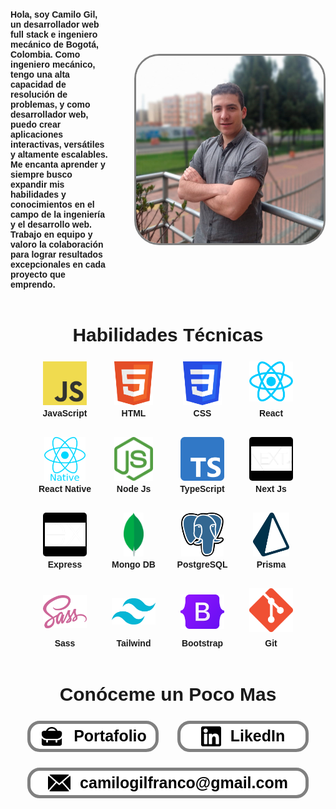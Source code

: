 <style>
  .main_container {
    display: flex;
    flex-direction: column;
    margin-top: 20px;
    font-family: sans-serif;
  }

  .first_section_container {
    display: flex;
    align-items: center;
    gap: 40px;
  }

  .main_text {
    font-weight: bold;
  }

  .main_photo {
    width: 300px;
    border-radius: 40px;
    border: 3px gray solid; 
  }

  .skills_container {
    display: flex;
    flex-direction: column;
    align-items: center;
  }

  .skills_title {
    font-size: 30px;
  }

  .skills_image_container {
    display: flex;
    gap: 15px;
    flex-wrap: wrap;
    justify-content: center;
  }

  .skill_container {
    display: flex;
    flex-direction: column;
    align-items: center;
    justify-content: space-between;
    width: 95px;
    padding-bottom: 15px;
  }

  .skill_image {
    max-width: 70px;
    max-height: 70px;
  }

  .skill_span{
    font-weight:
    bold;margin-top: 5px;
  }

  .next_express_container{
    height: 70px;
    display: flex;
    align-items: center;
    background-color: black;
    width: 70px;
    justify-content: center;
    border-radius: 5px;
  }

  .next_express_img{
    max-width: 65px;
    max-height: 70px;
  }

  .css_frames_cont {
    height: 75px;
    display: flex;
    align-items: center;
  }

  .know_me_container{
    display: flex;
    flex-direction: column;
    align-items: center;
  }

  .know_me_title {
    font-size: 30px;
  }

  .know_me_buttons {
    display: flex;
    gap: 30px;
    flex-wrap: wrap;
    justify-content: center;
  }

  .know_me_button {
    background-color: white;
    border: 5px solid gray;
    border-radius: 20px;
    display: flex;
    align-items: center;
    gap: 15px;
    text-decoration: none;
    color: black;
    transform: scale(1);
    transition: transform 0.2s;
    width: 200px;
    justify-content: center;
  }

  .icon_portfolio {
    height: 40px;
  }

  .span_button{
    font-weight: bolder;
    font-size: 25px;
  }

  .icon_linkedin {
    height: 32px;
  }

  .email_button {
    background-color: white;
    border: 5px solid gray;
    border-radius: 20px;
    display: flex;
    align-items: center;
    gap: 15px;
    padding: 5px;
    text-decoration: none;
    color: black;
    width: 430px;
    justify-content: center;
    margin: 25px 0;
  }

  .email_icon {
    height: 27px;
  }

  .email_span {
    font-weight: bolder;
    font-size: 25px;
  }
</style>

<div class="main_container">
    <div class="first_section_container">
      <p class="main_text">
        Hola, soy Camilo Gil, un desarrollador web full stack e ingeniero mecánico de Bogotá, Colombia. Como ingeniero
        mecánico,
        tengo una alta capacidad de resolución de problemas, y como desarrollador web, puedo crear aplicaciones
        interactivas,
        versátiles y altamente escalables. Me encanta aprender y siempre busco expandir mis habilidades y conocimientos
        en
        el
        campo de la ingeniería y el desarrollo web. Trabajo en equipo y valoro la colaboración para lograr resultados
        excepcionales en cada proyecto que emprendo.
      </p>
      <img src="./foto.png" alt="foto" class="main_photo">
    </div>
    <div class="skills_container">
      <h2 class="skills_title">Habilidades Técnicas</h2>
      <div class="skills_image_container">
        <div class="skill_container">
          <img src="./JavaScript.png" alt="javascript" class="skill_image">
          <span class="skill_span">JavaScript</span>
        </div>
        <div class="skill_container">
          <img src="./html.png" alt="javascript" class="skill_image">
          <span class="skill_span">HTML</span>
        </div>
        <div class="skill_container">
          <img src="./CSS.png" alt="javascript" class="skill_image">
          <span class="skill_span">CSS</span>
        </div>
        <div
          class="skill_container">
          <img src="./react.png" alt="javascript" class="skill_image">
          <span class="skill_span">React</span>
        </div>
        <div
          class="skill_container">
          <img src="./reactNative.png" alt="javascript" class="skill_image">
          <span class="skill_span">React Native</span>
        </div>
        <div
          class="skill_container">
          <img src="./node.png" alt="javascript" class="skill_image">
          <span class="skill_span">Node Js</span>
        </div>
        <div
          class="skill_container">
          <img src="./Typescript.png" alt="javascript" class="skill_image">
          <span class="skill_span">TypeScript</span>
        </div>
        <div
          class="skill_container">
          <div class="next_express_container">
            <img src="./next.png" alt="javascript" class="next_express_img">
          </div>
          <span class="skill_span">Next Js</span>
        </div>
        <div
          class="skill_container">
          <div
            class="next_express_container">
            <img src="./express.png" alt="javascript" class="next_express_img">
          </div>
          <span class="skill_span">Express</span>
        </div>
        <div
          class="skill_container">
          <img src="./MongoDB1.png" alt="javascript" class="skill_image">
          <span class="skill_span">Mongo DB</span>
        </div>
        <div
          class="skill_container">
          <img src="./Postgresql.png" alt="javascript" class="skill_image">
          <span class="skill_span">PostgreSQL</span>
        </div>
        <div
          class="skill_container">
          <img src="./Prisma.png" alt="javascript" class="skill_image">
          <span class="skill_span">Prisma</span>
        </div>
        <div
          class="skill_container">
          <div class="css_frames_cont">
            <img src="./sass.png" alt="javascript" class="skill_image">
          </div>
          <span class="skill_span">Sass</span>
        </div>
        <div
          class="skill_container">
          <div class="css_frames_cont">
            <img src="./Tailwind.png" alt="javascript" class="skill_image">
          </div>
          <span class="skill_span">Tailwind</span>
        </div>
        <div
          class="skill_container">
          <div class="css_frames_cont">
            <img src="./Bootstrap.png" alt="javascript" class="skill_image">
          </div>
          <span class="skill_span">Bootstrap</span>
        </div>
        <div
          class="skill_container">
          <img src="./Git.png" alt="javascript" class="skill_image">
          <span class="skill_span">Git</span>
        </div>
      </div>
    </div>
    <div class="know_me_container">
      <h2 class="know_me_title">Conóceme un Poco Mas</h2>
      <div class="know_me_buttons">
        <a href="https://www.camilogilfranco.tech/" target="_blank" class="know_me_button"
          onmouseover="this.style.transform='scale(1.2)';" onmouseout="this.style.transform='scale(1)';">
          <img src="./portfolio.svg" alt="portafolio" class="icon_portfolio">
          <span class="span_button">Portafolio</span>
        </a>
        <a href="https://www.linkedin.com/in/adrian-camilo-gil-franco/" target="_blank"
          class="know_me_button"
          onmouseover="this.style.transform='scale(1.2)';" onmouseout="this.style.transform='scale(1)';">
          <img src="./linkedin_negro.png" alt="portafolio" class="icon_linkedin">
          <span class="span_button">LikedIn</span>
        </a>
      </div>
      <div href="https://www.linkedin.com/in/adrian-camilo-gil-franco/" target="_blank" class="email_button">
        <img src="./mail_negro.png" alt="portafolio" class="email_icon">
        <span class="email_span">camilogilfranco@gmail.com</span>
      </div>
    </div>
  </div>
